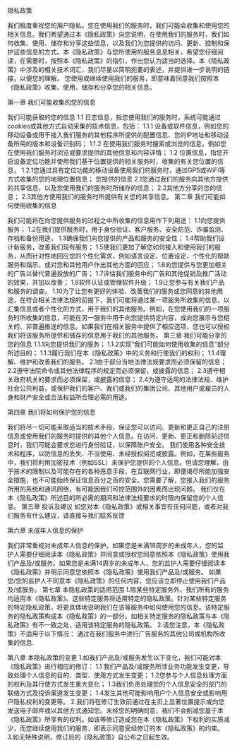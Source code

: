

隐私政策



我们极度重视您的用户隐私。您在使用我们的服务时，我们可能会收集和使用您的相关信息。我们希望通过本《隐私政策》向您说明，在使用我们的服务时，我们如何收集、使用、储存和分享这些信息，以及我们为您提供的访问、更新、控制和保护这些信息的方式。本《隐私政策》与您所使用的服务息息相关，希望您仔细阅读，在需要时，按照本《隐私政策》的指引，作出您认为适当的选择。本《隐私政策》中涉及的相关技术词汇，我们尽量以简明扼要的表述，并提供进一步说明的链接，以便您的理解。 您使用或继续使用我们的服务，即意味着同意我们按照本《隐私政策》收集、使用、储存和分享您的相关信息。

第一章 我们可能收集的您的信息

我们可能获取的您的信息 1.1 日志信息，指您使用我们的服务时，系统可能通过cookies或其他方式自动采集的技术信息，包括： 1.1.1 设备或软件信息，例如您的移动设备或用于接入我们服务的其他程序所提供的配置信息、您的IP地址和移动设备所用的版本和设备识别码； 1.1.2 在使用我们服务时搜索或浏览的信息，例如您在使用我们服务时浏览或要求提供的其他信息和内容详情； 1.2 位置信息，指您开启设备定位功能并使用我们基于位置提供的相关服务时，收集的有关您位置的信息， 1.2.1您通过具有定位功能的移动设备使用我们的服务时，通过GPS或WiFi等方式收集的您的地理位置信息； 您提供的信息 2.1您通过我们的服务向其他方提供的共享信息，以及您使用我们的服务时所储存的信息； 2.2其他方分享的您的信息； 2.3其他方使用我们的服务时所提供有关您的共享信息。
第二章 我们可能如何使用收集的信息

我们可能将在向您提供服务的过程之中所收集的信息用作下列用途： 1.1向您提供服务； 1.2在我们提供服务时，用于身份验证、客户服务、安全防范、诈骗监测、存档和备份用途， 1.3确保我们向您提供的产品和服务的安全性； 1.4帮助我们设计新服务，改善我们现有服务； 1.5使我们更加了解您如何接入和使用我们的服务，从而针对性地回应您的个性化需求，例如语言设定、位置设定、个性化的帮助服务和指示，或对您和其他用户作出其他方面的回应； 1.6向您提供与您更加相关的广告以替代普遍投放的广告； 1.7评估我们服务中的广告和其他促销及推广活动的效果，并加以改善； 1.8软件认证或管理软件升级； 1.9让您参与有关我们产品和服务的调查。 1.10为了让您有更好的体验、改善我们的服务或您同意的其他用途，在符合相关法律法规的前提下，我们可能将通过某一项服务所收集的信息，以汇集信息或者个性化的方式，用于我们的其他服务。例如，在您使用我们的一项服务时所收集的信息，可能在另一服务中用于向您提供特定内容，或向您展示与您相关的、非普遍推送的信息。如果我们在相关服务中提供了相应选项，您也可以授权我们将该服务所提供和储存的信息用于我们的其他服务。
第三章 我们可能分享的您的信息 1.1.1向您提供我们的服务； 1.1.2实现”我们可能如何使用收集的信息”部分所述目的； 1.1.3履行我们在本《隐私政策》中的义务和行使我们的权利； 1.1.4理解、维护和改善我们的服务。 2.1由于部分当地法律法规要求而必须保留的信息； 2.2遵守法院命令或其他法律程序的规定而必须保留，或披露的信息； 2.3遵守相关政府机关的要求而必须保留，或披露的信息； 2.4为遵守适用的法律法规、维护社会公共利益，或保护我们的客户、我们或我们的集团公司、其他用户或雇员的人身和财产安全或合法权益所合理必需的用途。

第四章 我们将如何保护您的信息

我们将尽一切可能采取适当的技术手段，保证您可以访问、更新和更正自己的注册信息或使用我们的服务时提供的其他个人信息。在访问、更新、更正和删除前述信息时，我们可能会要求您进行身份验证，以保障账户安全。
我们使用各种安全技术和程序，以防信息的丢失、不当使用、未经授权阅览或披露。例如，在某些服务中，我们将利用加密技术（例如SSL）来保护您提供的个人信息。但请您理解，由于技术的限制以及可能存在的各种恶意手段，在互联网行业，即便竭尽所能加强安全措施，也不可能始终保证信息百分之百的安全。您需要了解，您接入我们的服务所用的系统和通讯网络，有可能因我们可控范围外的因素而出现问题。
我们仅在本《隐私政策》所述目的所必需的期间和法律法规要求的时限内保留您的个人信息。
第五章 投诉及建议 如您对本《隐私政策》或相关事宜有任何问题，或者对我们服务有什么建议，请直接与我们联系反馈

第六章 未成年人信息的保护

我们非常重视对未成年人信息的保护。如果您是未满18周岁的未成年人，您的监护人需要仔细阅读本《隐私政策》并同意或授权您同意依照本《隐私政策》使用我们产品及/或服务。如果您是未满14周岁的未成年人，您的监护人需要仔细阅读本《隐私政策》并明示同意您依照本《隐私政策》使用我们产品及/或服务。
如果您/您的监护人不同意本《隐私政策》的任何内容，您应该立即停止使用我们产品及/或服务。
第七章 本隐私政策的适用范围 1.除某些特定服务外，我们所有的服务均适用本《隐私政策》。这些特定服务将适用特定的隐私政策。针对某些特定服务的特定隐私政策，将更具体地说明我们在该等服务中如何使用您的信息。该特定服务的隐私政策构成本《隐私政策》的一部分。如相关特定服务的隐私政策与本《隐私政策》有不一致之处，适用该特定服务的隐私政策。 2.请您注意，本《隐私政策》不适用于以下情况： 通过在我们服务中进行广告服务的其他公司或机构所收集的信息.

第八章 本隐私政策的变更 1.如我们产品及/或服务发生以下变化，我们可能对本《隐私政策》进行相应的修订： 1.1 我们产品及/或服务所涉业务功能发生变更，导致处理个人信息的目的、类型、使用方式发生变更； 1.2您参与个人信息处理方面的权利及其行使方式发生重大变化； 1.3我们负责处理您的个人信息安全的部门的联络方式及投诉渠道发生变更； 1.4发生其他可能影响用户个人信息安全或影响用户隐私权利的变更等。 2.我们将在修订生效前通过在主页上显著位置提示或向您发送电子邮件或以其他方式通知您。未经您的明确同意，我们不会削减您基于本《隐私政策》所享有的权利。如该等修订造成您在本《隐私政策》下权利的实质减少，而您继续使用我们的服务，即表示同意受经修订的本《隐私政策》的约束。 3.如无特殊说明，修订后的《隐私政策》自公布之日起生效。
